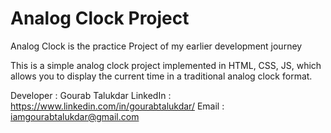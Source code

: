 # Analog Clock Project

Analog Clock is the practice Project of my earlier development journey

This is a simple analog clock project implemented in HTML, CSS, JS, which allows you to display the current time in a traditional analog clock format.

Developer : Gourab Talukdar
LinkedIn : https://www.linkedin.com/in/gourabtalukdar/
Email : iamgourabtalukdar@gmail.com